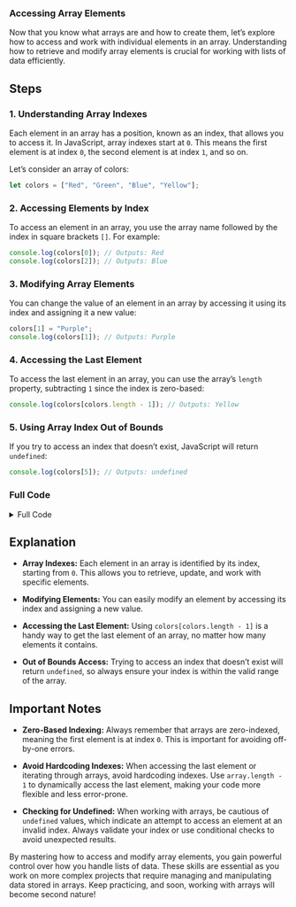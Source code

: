 ### Accessing Array Elements

Now that you know what arrays are and how to create them, let’s explore how to access and work with individual elements in an array. Understanding how to retrieve and modify array elements is crucial for working with lists of data efficiently.

## Steps

### 1. Understanding Array Indexes

Each element in an array has a position, known as an index, that allows you to access it. In JavaScript, array indexes start at `0`. This means the first element is at index `0`, the second element is at index `1`, and so on.

Let’s consider an array of colors:

```javascript
let colors = ["Red", "Green", "Blue", "Yellow"];
```

### 2. Accessing Elements by Index

To access an element in an array, you use the array name followed by the index in square brackets `[]`. For example:

```javascript
console.log(colors[0]); // Outputs: Red
console.log(colors[2]); // Outputs: Blue
```

### 3. Modifying Array Elements

You can change the value of an element in an array by accessing it using its index and assigning it a new value:

```javascript
colors[1] = "Purple";
console.log(colors[1]); // Outputs: Purple
```

### 4. Accessing the Last Element

To access the last element in an array, you can use the array’s `length` property, subtracting `1` since the index is zero-based:

```javascript
console.log(colors[colors.length - 1]); // Outputs: Yellow
```

### 5. Using Array Index Out of Bounds

If you try to access an index that doesn’t exist, JavaScript will return `undefined`:

```javascript
console.log(colors[5]); // Outputs: undefined
```

### Full Code

<details>
<summary>Full Code</summary>

```javascript
let colors = ["Red", "Green", "Blue", "Yellow"];

console.log(colors[0]); // Outputs: Red
console.log(colors[2]); // Outputs: Blue

colors[1] = "Purple";
console.log(colors[1]); // Outputs: Purple

console.log(colors[colors.length - 1]); // Outputs: Yellow

console.log(colors[5]); // Outputs: undefined
```

</details>

## Explanation

- **Array Indexes:** Each element in an array is identified by its index, starting from `0`. This allows you to retrieve, update, and work with specific elements.

- **Modifying Elements:** You can easily modify an element by accessing its index and assigning a new value.

- **Accessing the Last Element:** Using `colors[colors.length - 1]` is a handy way to get the last element of an array, no matter how many elements it contains.

- **Out of Bounds Access:** Trying to access an index that doesn’t exist will return `undefined`, so always ensure your index is within the valid range of the array.

## Important Notes

- **Zero-Based Indexing:** Always remember that arrays are zero-indexed, meaning the first element is at index `0`. This is important for avoiding off-by-one errors.

- **Avoid Hardcoding Indexes:** When accessing the last element or iterating through arrays, avoid hardcoding indexes. Use `array.length - 1` to dynamically access the last element, making your code more flexible and less error-prone.

- **Checking for Undefined:** When working with arrays, be cautious of `undefined` values, which indicate an attempt to access an element at an invalid index. Always validate your index or use conditional checks to avoid unexpected results.

By mastering how to access and modify array elements, you gain powerful control over how you handle lists of data. These skills are essential as you work on more complex projects that require managing and manipulating data stored in arrays. Keep practicing, and soon, working with arrays will become second nature!